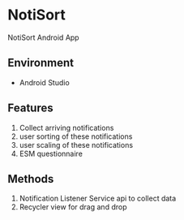 # NotiSort
NotiSort Android App

Environment
---
- Android Studio

Features
---
1. Collect arriving notifications
2. user sorting of these notifications
3. user scaling of these notifications
4. ESM questionnaire

Methods
---
1. Notification Listener Service api to collect data
2. Recycler view for drag and drop
